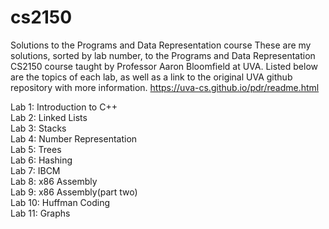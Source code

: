 # cs2150
Solutions to the Programs and Data Representation course
These are my solutions, sorted by lab number, to the Programs and Data Representation CS2150 course taught by Professor Aaron Bloomfield at UVA.
Listed below are the topics of each lab, as well as a link to the original UVA github repository with more information.
https://uva-cs.github.io/pdr/readme.html

Lab 1: Introduction to C++  
Lab 2: Linked Lists  
Lab 3: Stacks  
Lab 4: Number Representation  
Lab 5: Trees  
Lab 6: Hashing  
Lab 7: IBCM  
Lab 8: x86 Assembly  
Lab 9: x86 Assembly(part two)  
Lab 10: Huffman Coding  
Lab 11: Graphs  
